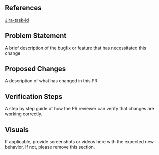 ## References

[Jira-task-id](Jira-task-link)

## Problem Statement

A brief description of the bugfix or feature that has necessitated this change

## Proposed Changes

A description of what has changed in this PR

## Verification Steps

A step by step guide of how the PR reviewer can verify that changes are working correctly.

## Visuals

If applicable, provide screenshots or videos here with the expected new behavior. If not, please remove this section.

